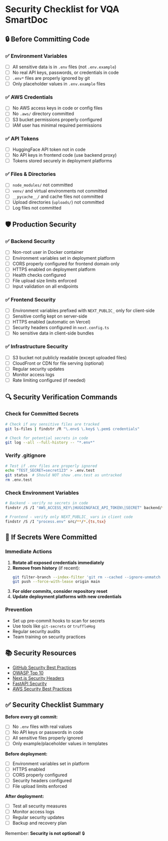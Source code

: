# Security Checklist for VQA SmartDoc

## 🔒 Before Committing Code

### ✅ Environment Variables
- [ ] All sensitive data is in `.env` files (not `.env.example`)
- [ ] No real API keys, passwords, or credentials in code
- [ ] `.env*` files are properly ignored by git
- [ ] Only placeholder values in `.env.example` files

### ✅ AWS Credentials
- [ ] No AWS access keys in code or config files
- [ ] No `.aws/` directory committed
- [ ] S3 bucket permissions properly configured
- [ ] IAM user has minimal required permissions

### ✅ API Tokens
- [ ] HuggingFace API token not in code
- [ ] No API keys in frontend code (use backend proxy)
- [ ] Tokens stored securely in deployment platforms

### ✅ Files & Directories
- [ ] `node_modules/` not committed
- [ ] `venv/` and virtual environments not committed
- [ ] `__pycache__/` and cache files not committed
- [ ] Upload directories (`uploads/`) not committed
- [ ] Log files not committed

## 🛡️ Production Security

### ✅ Backend Security
- [ ] Non-root user in Docker container
- [ ] Environment variables set in deployment platform
- [ ] CORS properly configured for frontend domain only
- [ ] HTTPS enabled on deployment platform
- [ ] Health checks configured
- [ ] File upload size limits enforced
- [ ] Input validation on all endpoints

### ✅ Frontend Security
- [ ] Environment variables prefixed with `NEXT_PUBLIC_` only for client-side
- [ ] Sensitive config kept on server-side
- [ ] HTTPS enabled (automatic on Vercel)
- [ ] Security headers configured in `next.config.ts`
- [ ] No sensitive data in client-side bundles

### ✅ Infrastructure Security
- [ ] S3 bucket not publicly readable (except uploaded files)
- [ ] CloudFront or CDN for file serving (optional)
- [ ] Regular security updates
- [ ] Monitor access logs
- [ ] Rate limiting configured (if needed)

## 🔍 Security Verification Commands

### Check for Committed Secrets
```bash
# Check if any sensitive files are tracked
git ls-files | findstr /R "\.env$ \.key$ \.pem$ credentials"

# Check for potential secrets in code
git log --all --full-history -- "*.env*"
```

### Verify .gitignore
```bash
# Test if .env files are properly ignored
echo "TEST_SECRET=secret123" > .env.test
git status  # Should NOT show .env.test as untracked
rm .env.test
```

### Check Environment Variables
```bash
# Backend - verify no secrets in code
findstr /S /I "AWS_ACCESS_KEY\|HUGGINGFACE_API_TOKEN\|SECRET" backend/*.py

# Frontend - verify only NEXT_PUBLIC_ vars in client code
findstr /S /I "process.env" src/**/*.{ts,tsx}
```

## 🚨 If Secrets Were Committed

### Immediate Actions
1. **Rotate all exposed credentials immediately**
2. **Remove from history** (if recent):
   ```bash
   git filter-branch --index-filter 'git rm --cached --ignore-unmatch .env' HEAD
   git push --force-with-lease origin main
   ```
3. **For older commits, consider repository reset**
4. **Update deployment platforms with new credentials**

### Prevention
- Set up pre-commit hooks to scan for secrets
- Use tools like `git-secrets` or `truffleHog`
- Regular security audits
- Team training on security practices

## 📚 Security Resources

- [GitHub Security Best Practices](https://docs.github.com/en/code-security)
- [OWASP Top 10](https://owasp.org/www-project-top-ten/)
- [Next.js Security Headers](https://nextjs.org/docs/advanced-features/security-headers)
- [FastAPI Security](https://fastapi.tiangolo.com/tutorial/security/)
- [AWS Security Best Practices](https://aws.amazon.com/security/security-learning/)

## ✅ Security Checklist Summary

**Before every git commit:**
- [ ] No `.env` files with real values
- [ ] No API keys or passwords in code
- [ ] All sensitive files properly ignored
- [ ] Only example/placeholder values in templates

**Before deployment:**
- [ ] Environment variables set in platform
- [ ] HTTPS enabled
- [ ] CORS properly configured
- [ ] Security headers configured
- [ ] File upload limits enforced

**After deployment:**
- [ ] Test all security measures
- [ ] Monitor access logs
- [ ] Regular security updates
- [ ] Backup and recovery plan

Remember: **Security is not optional!** 🔒
